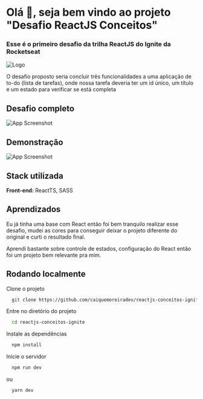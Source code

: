 
# Olá 👋, seja bem vindo ao projeto "Desafio ReactJS Conceitos"

### Esse é o primeiro desafio da trilha ReactJS do Ignite da Rocketseat

![Logo](https://repository-images.githubusercontent.com/344824358/0ff8ac80-8026-11eb-8ed1-e8b77764fbcd)

O desafio proposto seria concluir três funcionalidades a uma aplicação de to-do (lista de tarefas), onde nossa tarefa deveria ter um id único, um título e um estado para verificar se está completa

## Desafio completo

![App Screenshot](https://lh3.googleusercontent.com/yqJweG_yIvRvTDvGUUygFaNXOJKAlhtY0nJ-lMBJfJuVKh8zIbVuLShGnKhfWTxlDHUaLlbrLpmoK6TX3xAWnlsQXIhwyCsyEHTknsJ3OnR5emejrNyVj9fN7sVEBeKBi5oPZ9jvxUiv1KOlKppELZDW4EDrAHfgNNqNMCmyOOFdeHy1Gi8OeJDX4zyBph0RBNBBDzJNwfbm2xcSOWVSR3_jMhE25MSqEPnDFsjMwXw9Sm4AoCqrfoNmgqj3IxR04MhJ_rwY8bjWpVYVnzDkP_c8hfpwDfag_BRDoSRNxzG8a1uk8ig4T1EAbbjHLzaeGn1z7qVRhhGqMInz57gVpGmlqwSSXlhdK54i8ax4J0xgpts_uKqNXD7OodRJzv2wKLkOxV_zqT6iRQtBLEqhZH22pxujBEmOE1qiQh6A1laa2WGqJ5umw_t9kTZqnAgHgf3D_JMuFFvx2RdvUpaKR-ZOJ4v2iQfPII6VX_PDVkQ3uUa-IJ6UhJ54r4l3yqQBC0LQrIsofWOdszsIwUJMh1sZf4Jg05kPhLxxK_c8NI5Fi4DStiAiFLOoP4t-WJRRb2L8pIBjYWWo6WstfnKTIvevdUK8kzq7Iy9QupapdH5AtSIjfIztOwiTNo79dXejDNyzJtfuhujxhHiqW_nj9FOhQ4UkmVp0v9OXHP9sdEwJk1W7zAHi-AJ-fbw3uzH5__lQR2EdYz1Y5um8A_UCaws=w1336-h611-no?authuser=0)


## Demonstração

![App Screenshot](https://lh3.googleusercontent.com/3benDYA6uFYfUX6YbG1WacWAqUVhceyGcpi7qQ6fUAsiSEGwOMwd9_KwYBf9X6fgrtpnZoSqVSmV9uPyrE4oxm--iAsCxMU66Sl6DxfdVevkCcZUzCuJodd55frowbL_eTmXHSy04nCnBkyp6snOPXrn_Rro15dfqIY2hClHkm0w37suFKviGI98C46tqt4mpGbdyontkmfTIOFFyI9A3a1f7MaIDxWwwMByAl324ujNE1e3Bmp6_RwHA5taE1v1TTyP1STyBYXs_UrFT1nGHi2sD6Km9FIzt3bEU_IhcJKNAzc9AlrPCoPjCnMIZpMLALzF_kZnzGXmvpIZ0_qGyDnBuEuy2YtE61zu9qKBnNwfWS_oUZ1JXuQKQsACidyxl9CSe7RkVmm4BTAC9NUofXH5BJB4Gnb7_R8lYyabzlFTiwhChnPgyf0orXpYdyPlgK-at4moWGk5cCO224IiHTVTJIAN9PuUp5a0r5rgTVnNvLBXf-V2ink5_ALrQ_o3xRcJKPZQBblKvDv8qRm7-_9xwlzZlo6Q0X2LgxkD-CWca75MQrHvF4Ldiz3bZnz6CXPsGeMFUmcQ5urZ2kV-wy4vSJ6Z2LQhRppH5y_-1xeCnJkF31-J2-2bVP_DboEiOBv-MkjlTh39eD-tE_3GTsD-hGL40QtQjBX2lKE4UX-CTS4PDhjKzaZMdgkJre3j-Z_zmdnr35XMQhFiWncE3_g=w391-h220-no?authuser=1)


## Stack utilizada

**Front-end:** ReactTS, SASS



## Aprendizados

Eu já tinha uma base com React então foi bem tranquilo realizar esse desafio, mudei as cores para conseguir deixar o projeto diferente do original e curti o resultado final.

Aprendi bastante sobre controle de estados, configuração do React então foi um projeto bem relevante pra mim.

## Rodando localmente

Clone o projeto

```bash
  git clone https://github.com/caiquemoreiradev/reactjs-conceitos-ignite.git
```

Entre no diretório do projeto

```bash
  cd reactjs-conceitos-ignite
```

Instale as dependências

```bash
  npm install
```

Inicie o servidor

```bash
  npm run dev
```

ou 

```bash
  yarn dev
```


